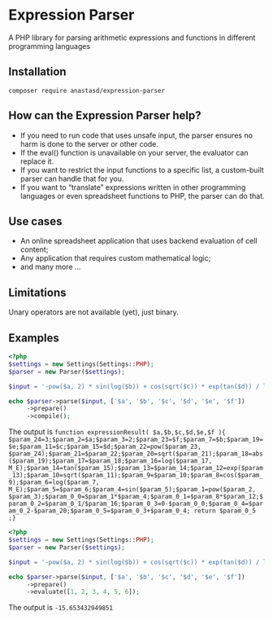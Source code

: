 # Expression Parser
A PHP library for parsing arithmetic expressions and functions in different programming languages

## Installation
`composer require anastasd/expression-parser`

## How can the Expression Parser help?
- If you need to run code that uses unsafe input, the parser ensures no harm is done to the server or other code.
- If the eval() function is unavailable on your server, the evaluator can replace it.
- If you want to restrict the input functions to a specific list, a custom-built parser can handle that for you.
- If you want to “translate” expressions written in other programming languages or even spreadsheet functions to PHP, the parser can do that.

## Use cases
- An online spreadsheet application that uses backend evaluation of cell content;
- Any application that requires custom mathematical logic;
- and many more ...

## Limitations
Unary operators are not available (yet), just binary.

## Examples
```php
<?php
$settings = new Settings(Settings::PHP);
$parser = new Parser($settings);

$input = '-pow($a, 2) * sin(log($b)) + cos(sqrt($c)) * exp(tan($d)) / log(abs($e)) - sqrt(pow($f, 3))';

echo $parser->parse($input, ['$a', '$b', '$c', '$d', '$e', '$f'])
     ->prepare()
     ->compile();
```

The output is `function expressionResult( $a,$b,$c,$d,$e,$f ){ $param_24=3;$param_2=$a;$param_3=2;$param_23=$f;$param_7=$b;$param_19=$e;$param_11=$c;$param_15=$d;$param_22=pow($param_23, $param_24);$param_21=$param_22;$param_20=sqrt($param_21);$param_18=abs($param_19);$param_17=$param_18;$param_16=log($param_17, M_E);$param_14=tan($param_15);$param_13=$param_14;$param_12=exp($param_13);$param_10=sqrt($param_11);$param_9=$param_10;$param_8=cos($param_9);$param_6=log($param_7, M_E);$param_5=$param_6;$param_4=sin($param_5);$param_1=pow($param_2, $param_3);$param_0_0=$param_1*$param_4;$param_0_1=$param_8*$param_12;$param_0_2=$param_0_1/$param_16;$param_0_3=0-$param_0_0;$param_0_4=$param_0_2-$param_20;$param_0_5=$param_0_3+$param_0_4; return $param_0_5 ;}`

```php
<?php
$settings = new Settings(Settings::PHP);
$parser = new Parser($settings);

$input = '-pow($a, 2) * sin(log($b)) + cos(sqrt($c)) * exp(tan($d)) / log(abs($e)) - sqrt(pow($f, 3))';

echo $parser->parse($input, ['$a', '$b', '$c', '$d', '$e', '$f'])
     ->prepare()
     ->evaluate([1, 2, 3, 4, 5, 6]);
```

The output is `-15.653432949851`